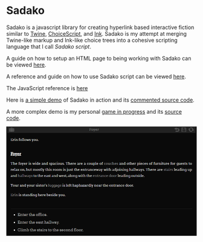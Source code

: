 # Sadako

Sadako is a javascript library for creating hyperlink based interactive fiction similar to [Twine](https://twinery.org/), [ChoiceScript](https://www.choiceofgames.com/make-your-own-games/choicescript-intro/), and [Ink](https://www.inklestudios.com/ink/). Sadako is my attempt at merging Twine-like markup and Ink-like choice trees into a cohesive scripting language that I call *Sadako script*.

A guide on how to setup an HTML page to being working with Sadako can be viewed [here](getting-started.md).

A reference and guide on how to use Sadako script can be viewed [here](reference.md).

The JavaScript reference is [here](javascript_reference.md)

Here is [a simple demo](https://tayruh.github.io/rainy_day/) of Sadako in action and its [commented source code](https://github.com/Tayruh/tayruh.github.io/tree/master/rainy_day).

A more complex demo is my personal [game in progress](https://tayruh.github.io/monster/) and its [source code](https://github.com/Tayruh/tayruh.github.io/tree/master/monster).

![alt text](https://github.com/Tayruh/sadako/blob/master/screenshot.png "Screenshot")